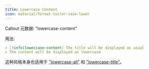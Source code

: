 ```yaml
---
title: Lowercase Content
icon: material/format-letter-case-lower
---
```


Callout 元数据: "lowercase-content"

用法:

```md
> [!info|lowercase-content] The title will be displayed as usual
> The content will be displayed as lowercase
```

这种风格本身也适用于 ["lowercase-all"](../combined-styling/page-15.md) 和 ["lowercase-title"](../title-styling/page-15.md)。
